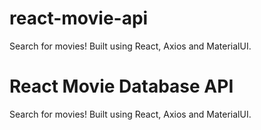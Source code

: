 # react-movie-api
Search for movies! Built using React, Axios and MaterialUI.

<h1>React Movie Database API</h1>
Search for movies! Built using React, Axios and MaterialUI.
